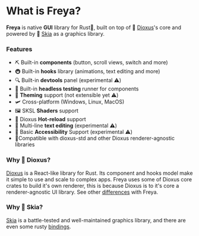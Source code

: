 # What is Freya?

**Freya** is native **GUI** library for Rust🦀, built on top of 🧬 [Dioxus](https://dioxuslabs.com)'s core and powered by 🎨 [Skia](https://skia.org/) as a graphics library.

### Features
- ⛏️ Built-in **components** (button, scroll views, switch and more) 
- 🚇 Built-in **hooks** library (animations, text editing and more)
- 🔍 Built-in **devtools** panel (experimental ⚠️)
- 🧰 Built-in **headless testing** runner for components
- 🎨 **Theming** support (not extensible yet ⚠️)
- 🛩️ Cross-platform (Windows, Linux, MacOS)
- 🖼️ SKSL **Shaders** support
- 🔄️ Dioxus **Hot-reload** support
- 📒 Multi-line **text editing** (experimental ⚠️)
- 🦾 Basic **Accessibility** Support (experimental ⚠️)
- 🧩Compatible with dioxus-std and other Dioxus renderer-agnostic libraries

### Why 🧬 Dioxus?

[Dioxus](https://dioxuslabs.com) is a React-like library for Rust. Its component and hooks model make it simple to use and scale to complex apps. 
Freya uses some of Dioxus core crates to build it's own renderer, this is because Dioxus is to it's core a renderer-agnostic UI library.
See other [differences](./differences_with_dioxus.html) with Freya.

### Why 🎨 Skia?

[Skia](https://skia.org/) is a battle-tested and well-maintained graphics library, and there are even some rusty [bindings](https://github.com/rust-skia/rust-skia). 
